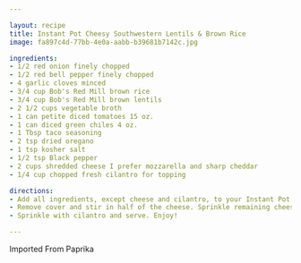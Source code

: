 ```yaml
---

layout: recipe
title: Instant Pot Cheesy Southwestern Lentils & Brown Rice
image: fa897c4d-77bb-4e0a-aabb-b39681b7142c.jpg

ingredients:
- 1/2 red onion finely chopped
- 1/2 red bell pepper finely chopped
- 4 garlic cloves minced
- 3/4 cup Bob's Red Mill brown rice
- 3/4 cup Bob's Red Mill brown lentils
- 2 1/2 cups vegetable broth
- 1 can petite diced tomatoes 15 oz.
- 1 can diced green chiles 4 oz.
- 1 Tbsp taco seasoning
- 2 tsp dried oregano
- 1 tsp kosher salt
- 1/2 tsp Black pepper
- 2 cups shredded cheese I prefer mozzarella and sharp cheddar
- 1/4 cup chopped fresh cilantro for topping

directions:
- Add all ingredients, except cheese and cilantro, to your Instant Pot. Set to manual and cook on high pressure for 15 minutes. Allow pressure to naturally release for 15 minutes then release remaining pressure.
- Remove cover and stir in half of the cheese. Sprinkle remaining cheese over the top and replace the cover. Allow to stand for 5 minutes.
- Sprinkle with cilantro and serve. Enjoy!

---
```

Imported From Paprika